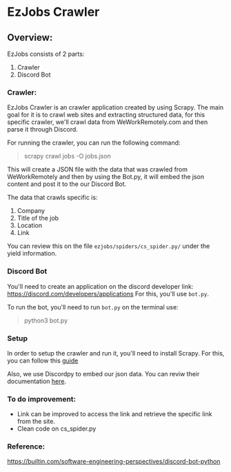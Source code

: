 # EzJobs Crawler

## Overview: 

EzJobs consists of 2 parts: 
1. Crawler
2. Discord Bot

### Crawler:

EzJobs Crawler is an crawler application created by using Scrapy. The main goal for it is to crawl web sites and extracting structured data, for this specific crawler, we'll crawl data from WeWorkRemotely.com and then parse it through Discord. 

For running the crawler, you can run the following command: 
> scrapy crawl jobs -O jobs.json

This will create a JSON file with the data that was crawled from WeWorkRemotely and then by using the Bot.py, it will embed the json content and post it to the our Discord Bot. 

The data that crawls specific is: 
1. Company
2. Title of the job
3. Location
4. Link

You can review this on the file `ezjobs/spiders/cs_spider.py/` under the yield information. 

### Discord Bot

You'll need to create an application on the discord developer link: https://discord.com/developers/applications
For this, you'll use `bot.py`. 

To run the bot, you'll need to run `bot.py` on the terminal use:
> python3 bot.py 

### Setup
In order to setup the crawler and run it, you'll need to install Scrapy. 
For this, you can follow this [guide](https://docs.scrapy.org/en/latest/intro/install.html)

Also, we use Discordpy to embed our json data. 
You can reviw their documentation [here](https://discordpy.readthedocs.io/en/stable/).

### To do improvement:
- Link can be improved to access the link and retrieve the specific link from the site. 
- Clean code on cs_spider.py

### Reference: 
https://builtin.com/software-engineering-perspectives/discord-bot-python
